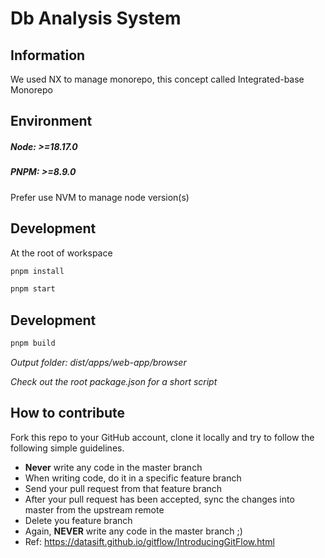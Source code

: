# Db Analysis System

## Information

We used NX to manage monorepo, this concept called Integrated-base Monorepo

## Environment

##### Node: >=18.17.0

##### PNPM: >=8.9.0

Prefer use NVM to manage node version(s)

## Development

At the root of workspace

```bash
pnpm install
```

```bash
pnpm start
```

## Development

```bash
pnpm build
```

_Output folder: dist/apps/web-app/browser_

_Check out the root package.json for a short script_

## How to contribute

Fork this repo to your GitHub account, clone it locally and try to follow
the following simple guidelines.

- **Never** write any code in the master branch
- When writing code, do it in a specific feature branch
- Send your pull request from that feature branch
- After your pull request has been accepted, sync the changes into master from the upstream remote
- Delete you feature branch
- Again, **NEVER** write any code in the master branch ;)
- Ref: https://datasift.github.io/gitflow/IntroducingGitFlow.html
